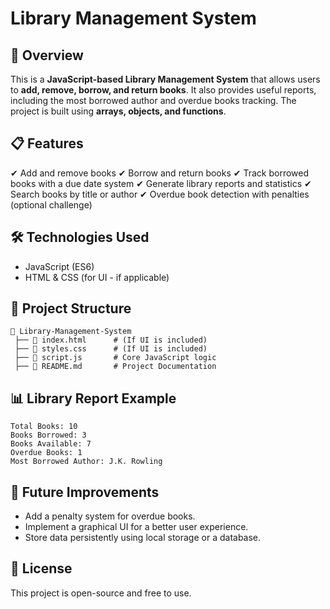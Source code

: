 # Library Management System

## 📌 Overview
This is a **JavaScript-based Library Management System** that allows users to **add, remove, borrow, and return books**. It also provides useful reports, including the most borrowed author and overdue books tracking. The project is built using **arrays, objects, and functions**.

## 📋 Features
✔ Add and remove books
✔ Borrow and return books
✔ Track borrowed books with a due date system
✔ Generate library reports and statistics
✔ Search books by title or author
✔ Overdue book detection with penalties (optional challenge)

## 🛠️ Technologies Used
- JavaScript (ES6)
- HTML & CSS (for UI - if applicable)

## 📂 Project Structure
```
📁 Library-Management-System
 ├── 📄 index.html      # (If UI is included)
 ├── 📄 styles.css      # (If UI is included)
 ├── 📄 script.js       # Core JavaScript logic
 ├── 📄 README.md       # Project Documentation
```

## 📊 Library Report Example
```
Total Books: 10
Books Borrowed: 3
Books Available: 7
Overdue Books: 1
Most Borrowed Author: J.K. Rowling
```

## 📌 Future Improvements
- Add a penalty system for overdue books.
- Implement a graphical UI for a better user experience.
- Store data persistently using local storage or a database.

## 📜 License
This project is open-source and free to use.


